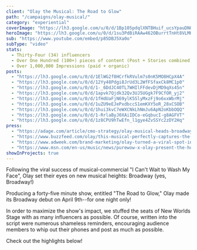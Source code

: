 ```yaml
---
client: "Olay the Musical: The Road to Glow"
path: "/campaigns/olay-musical/"
category: "experiential"
coverImage: "https://lh3.google.com/u/0/d/1Bp105pdqlXNTBHuif_ucsYpauDNQUugO"
heroImage: "https://lh3.google.com/u/0/d/1su3PdBiRAAw462OBurrtTnHt8VLMH8z4"
sub: "https://www.youtube.com/embed/p85DBJ5Xa0o"
subType: "video"
stats:
  - Thirty-Four (34) influencers
  - Over One Hundred (100+) pieces of content (Post + Stories combined)
  - Over 1,000,000 Impressions (paid + organic)
posts:
  - "https://lh3.google.com/u/0/d/1ElWG2f8HCrfkRVulm7s0nK5MO8HCpX4A"
  - "https://lh3.google.com/u/0/d/12Yy48Pdgi8JrUd3L2WfFSfaxCk8MC1p0"
  - "https://lh3.google.com/u/0/d/1-_6DdJC40TL7WHIlFFdevDjMD9qXs45n"
  - "https://lh3.google.com/u/0/d/1apvk7Qjdk32Qv3UJ5UGgk7F9CfOR_yj2"
  - "https://lh3.google.com/u/0/d/1fHdUaFjN69ylK5SlyMxzFj9o6xxWbrMj"
  - "https://lh3.google.com/u/0/d/1uZU9eEJePxdbccS1emKXY5oR_28xCSOB"
  - "https://lh3.google.com/u/0/d/1hui3kvC7eWXCNkLhNmJu6ApN2oKbbOQQ"
  - "https://lh3.google.com/u/0/d/1-RrlaByJ0XAiIDCo-eGqbucI-g8AGFVT"
  - "https://lh3.google.com/u/0/d/1z8CPU9hTwEfn_l1gye4ZvSSYc2zDY2Hq"
press:
  - "https://adage.com/article/cmo-strategy/olay-musical-heads-broadway-febreze-releases-album/316959"
  - "https://www.buzzfeed.com/olay/this-musical-perfectly-captures-the-joy-of-being-done-with"
  - "https://www.adweek.com/brand-marketing/olay-turned-a-viral-spot-into-an-off-broadway-musical-of-blatant-product-placement/"
  - "https://www.msn.com/en-us/music/news/purewow-x-olay-present-the-holiday-musical-have-you-heard-about%E2%80%A6/vi-BBQuJPj"
showInProjects: true
---
```


Following the viral success of musical-commercial "I Can't Wait to Wash My Face", Olay set their eyes on new musical heights: Broadway (yes, Broadway!)

Producing a forty-five minute show, entitled "The Road to Glow," Olay made its Broadway debut on April 9th--for one night only!

In order to maximize the show's impact, we stuffed the seats of New Worlds Stage with as many influencers as possible. Of course, written into the script were numerous shameless reminders, encouraging audience members to whip out their phones and post as much as possible.

Check out the highlights below!
